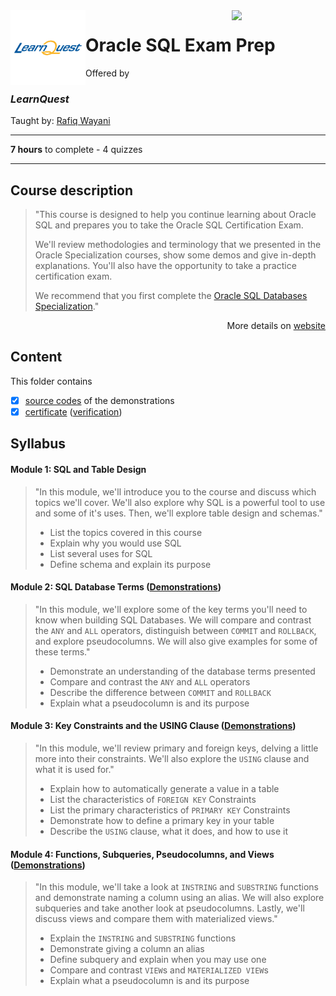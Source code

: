 <a href="https://www.coursera.org/learn/oracle-sql-examprep">
  <img src="/img/Oracle_SQL_logo.avif" width="150" align="right">
</a>

<img src="/img/LearnQuest_logo.png" width="120" align="left">

# Oracle SQL Exam Prep

Offered by 
### *LearnQuest*

Taught by: [Rafiq Wayani](https://www.coursera.org/instructor/~76307871)

---

**7 hours** to complete - 4 quizzes

---

## Course description

>"This course is designed to help you continue learning about Oracle SQL and prepares you to take the Oracle SQL Certification Exam.
>
>We'll review methodologies and terminology that we presented in the Oracle Specialization courses, show some demos and give in-depth explanations. You'll also have the opportunity to take a practice certification exam.
>
>We recommend that you first complete the [Oracle SQL Databases Specialization](../../Specializations/Oracle%20SQL%20Databases)."

<p align="right">More details on <a href="https://www.coursera.org/learn/oracle-sql-examprep">website</a></p>

## Content
This folder contains 
- [x] [source codes](./Demonstrations) of the demonstrations
- [x] [certificate](./Coursera_Certificate_Oracle_SQL_Exam_Prep.pdf) ([verification](https://coursera.org/verify/WKKYZAKX85EY))

## Syllabus

#### Module 1: SQL and Table Design

>"In this module, we'll introduce you to the course and discuss which topics we'll cover. We'll also explore why SQL is a powerful tool to use and some of it's uses. Then, we'll explore table design and schemas."
>- List the topics covered in this course
>- Explain why you would use SQL
>- List several uses for SQL
>- Define schema and explain its purpose

#### Module 2: SQL Database Terms ([Demonstrations](./Demonstrations/module2.sql))

>"In this module, we'll explore some of the key terms you'll need to know when building SQL Databases. We will compare and contrast the `ANY` and `ALL` operators, distinguish between `COMMIT` and `ROLLBACK`, and explore pseudocolumns. We will also give examples for some of these terms."
>- Demonstrate an understanding of the database terms presented
>- Compare and contrast the `ANY` and `ALL` operators
>- Describe the difference between `COMMIT` and `ROLLBACK`
>- Explain what a pseudocolumn is and its purpose

#### Module 3: Key Constraints and the USING Clause ([Demonstrations](./Demonstrations/module3.sql))

>"In this module, we'll review primary and foreign keys, delving a little more into their constraints. We'll also explore the `USING` clause and what it is used for."
>- Explain how to automatically generate a value in a table
>- List the characteristics of `FOREIGN KEY` Constraints
>- List the primary characteristics of `PRIMARY KEY` Constraints
>- Demonstrate how to define a primary key in your table
>- Describe the `USING` clause, what it does, and how to use it

#### Module 4: Functions, Subqueries, Pseudocolumns, and Views ([Demonstrations](./Demonstrations/module4.sql))

>"In this module, we'll take a look at `INSTRING` and `SUBSTRING` functions and demonstrate naming a column using an alias. We will also explore subqueries and take another look at pseudocolumns. Lastly, we'll discuss views and compare them with materialized views."
>- Explain the `INSTRING` and `SUBSTRING` functions
>- Demonstrate giving a column an alias
>- Define subquery and explain when you may use one
>- Compare and contrast `VIEW`s and `MATERIALIZED VIEW`s
>- Explain what a pseudocolumn is and its purpose

